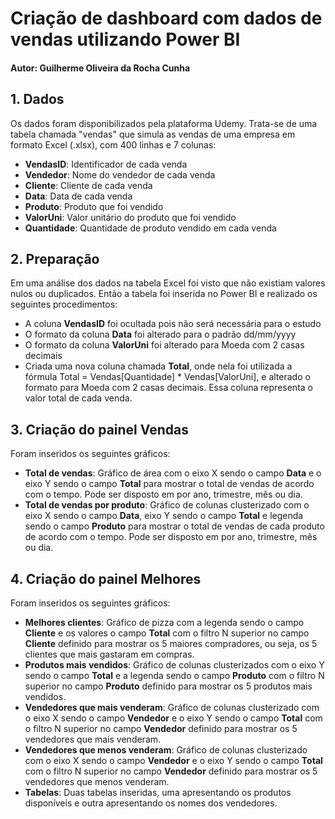 # Criação de dashboard com dados de vendas utilizando Power BI
#### Autor: Guilherme Oliveira da Rocha Cunha

## 1. Dados
Os dados foram disponibilizados pela plataforma Udemy. Trata-se de uma tabela chamada "vendas" que simula as vendas de uma empresa em formato Excel (.xlsx), com 400 linhas e 7 colunas:
- **VendasID**: Identificador de cada venda
- **Vendedor**: Nome do vendedor de cada venda
- **Cliente**: Cliente de cada venda
- **Data**: Data de cada venda
- **Produto**: Produto que foi vendido
- **ValorUni**: Valor unitário do produto que foi vendido
- **Quantidade**: Quantidade de produto vendido em cada venda

## 2. Preparação
Em uma análise dos dados na tabela Excel foi visto que não existiam valores nulos ou duplicados. Então a tabela foi inserida no Power BI e realizado os seguintes procedimentos:
- A coluna **VendasID** foi ocultada pois não será necessária para o estudo
- O formato da coluna **Data** foi alterado para o padrão dd/mm/yyyy
- O formato da coluna **ValorUni** foi alterado para Moeda com 2 casas decimais
- Criada uma nova coluna chamada **Total**, onde nela foi utilizada a fórmula Total = Vendas[Quantidade] * Vendas[ValorUni], e alterado o formato para Moeda com 2 casas decimais. Essa coluna representa o valor total de cada venda.

## 3. Criação do painel Vendas
Foram inseridos os seguintes gráficos:
- **Total de vendas**: Gráfico de área com o eixo X sendo o campo **Data** e o eixo Y sendo o campo **Total** para mostrar o total de vendas de acordo com o tempo. Pode ser disposto em por ano, trimestre, mês ou dia.
- **Total de vendas por produto**: Gráfico de colunas clusterizado com o eixo X sendo o campo **Data**, eixo Y sendo o campo **Total** e legenda sendo o campo **Produto** para mostrar o total de vendas de cada produto de acordo com o tempo. Pode ser disposto em por ano, trimestre, mês ou dia.

## 4. Criação do painel Melhores
Foram inseridos os seguintes gráficos:
- **Melhores clientes**: Gráfico de pizza com a legenda sendo o campo **Cliente** e os valores o campo **Total** com o filtro N superior no campo **Cliente** definido para mostrar os 5 maiores compradores, ou seja, os 5 clientes que mais gastaram em compras.
- **Produtos mais vendidos**: Gráfico de colunas clusterizados com o eixo Y sendo o campo **Total** e a legenda sendo o campo **Produto** com o filtro N superior no campo **Produto** definido para mostrar os 5 produtos mais vendidos.
- **Vendedores que mais venderam**: Gráfico de colunas clusterizado com o eixo X sendo o campo **Vendedor** e o eixo Y sendo o campo **Total** com o filtro N superior no campo **Vendedor** definido para mostrar os 5 vendedores que mais venderam.
- **Vendedores que menos venderam**: Gráfico de colunas clusterizado com o eixo X sendo o campo **Vendedor** e o eixo Y sendo o campo **Total** com o filtro N superior no campo **Vendedor** definido para mostrar os 5 vendedores que menos venderam.
- **Tabelas**: Duas tabelas inseridas, uma apresentando os produtos disponíveis e outra apresentando os nomes dos vendedores.












